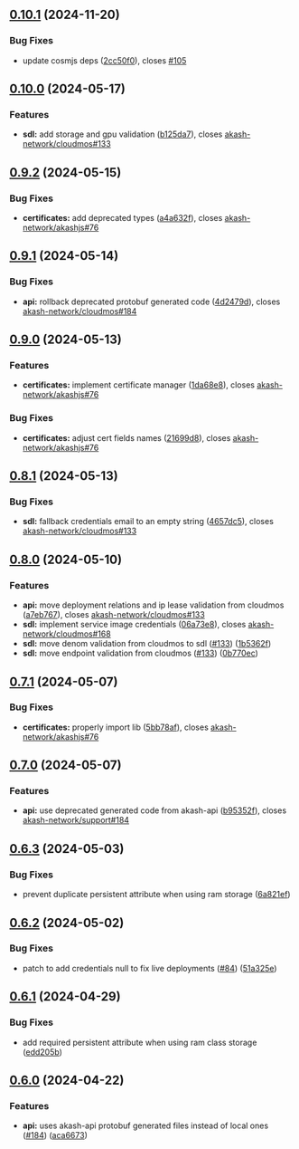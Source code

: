 ## [0.10.1](https://github.com/akash-network/akashjs/compare/v0.10.0...v0.10.1) (2024-11-20)


### Bug Fixes

* update cosmjs deps ([2cc50f0](https://github.com/akash-network/akashjs/commit/2cc50f093b9dd8bffef1081df2d02f9e82c2aa7a)), closes [#105](https://github.com/akash-network/akashjs/issues/105)

## [0.10.0](https://github.com/akash-network/akashjs/compare/v0.9.2...v0.10.0) (2024-05-17)


### Features

* **sdl:** add storage and gpu validation ([b125da7](https://github.com/akash-network/akashjs/commit/b125da727a437aff7118d7c9683673384e2738da)), closes [akash-network/cloudmos#133](https://github.com/akash-network/cloudmos/issues/133)

## [0.9.2](https://github.com/akash-network/akashjs/compare/v0.9.1...v0.9.2) (2024-05-15)


### Bug Fixes

* **certificates:** add deprecated types ([a4a632f](https://github.com/akash-network/akashjs/commit/a4a632ff075dd37a1067d3633ded331b79c59f45)), closes [akash-network/akashjs#76](https://github.com/akash-network/akashjs/issues/76)

## [0.9.1](https://github.com/akash-network/akashjs/compare/v0.9.0...v0.9.1) (2024-05-14)


### Bug Fixes

* **api:** rollback deprecated protobuf generated code ([4d2479d](https://github.com/akash-network/akashjs/commit/4d2479d3695e858deff48675a6faec6208474632)), closes [akash-network/cloudmos#184](https://github.com/akash-network/cloudmos/issues/184)

## [0.9.0](https://github.com/akash-network/akashjs/compare/v0.8.1...v0.9.0) (2024-05-13)


### Features

* **certificates:** implement certificate manager ([1da68e8](https://github.com/akash-network/akashjs/commit/1da68e87782ccd368ee2ef5fef546a576fa47dbb)), closes [akash-network/akashjs#76](https://github.com/akash-network/akashjs/issues/76)


### Bug Fixes

* **certificates:** adjust cert fields names ([21699d8](https://github.com/akash-network/akashjs/commit/21699d8122996ea75f12d18d7c78276a3abcb595)), closes [akash-network/akashjs#76](https://github.com/akash-network/akashjs/issues/76)

## [0.8.1](https://github.com/akash-network/akashjs/compare/v0.8.0...v0.8.1) (2024-05-13)


### Bug Fixes

* **sdl:** fallback credentials email to an empty string ([4657dc5](https://github.com/akash-network/akashjs/commit/4657dc571f7164328c96d0092a7e93ec41fbc56a)), closes [akash-network/cloudmos#133](https://github.com/akash-network/cloudmos/issues/133)

## [0.8.0](https://github.com/akash-network/akashjs/compare/v0.7.1...v0.8.0) (2024-05-10)


### Features

* **api:** move deployment relations and ip lease validation from cloudmos ([a7eb767](https://github.com/akash-network/akashjs/commit/a7eb7672a04225201cc71b2ca4256a15fb28448e)), closes [akash-network/cloudmos#133](https://github.com/akash-network/cloudmos/issues/133)
* **sdl:** implement service image credentials ([06a73e8](https://github.com/akash-network/akashjs/commit/06a73e8fa507c5d005a5b92cbc77e29e5ed69967)), closes [akash-network/cloudmos#168](https://github.com/akash-network/cloudmos/issues/168)
* **sdl:** move denom validation from cloudmos to sdl ([#133](https://github.com/akash-network/akashjs/issues/133)) ([1b5362f](https://github.com/akash-network/akashjs/commit/1b5362f2e3b3067b2fbe3a9bf1d8119a01461de1))
* **sdl:** move endpoint validation from cloudmos ([#133](https://github.com/akash-network/akashjs/issues/133)) ([0b770ec](https://github.com/akash-network/akashjs/commit/0b770ece33d5ea6e12acef3b9e1e3b60457ae305))

## [0.7.1](https://github.com/akash-network/akashjs/compare/v0.7.0...v0.7.1) (2024-05-07)


### Bug Fixes

* **certificates:** properly import lib ([5bb78af](https://github.com/akash-network/akashjs/commit/5bb78af350f4f609424506e9b5fbe0f8a958d85b)), closes [akash-network/akashjs#76](https://github.com/akash-network/akashjs/issues/76)

## [0.7.0](https://github.com/akash-network/akashjs/compare/v0.6.3...v0.7.0) (2024-05-07)


### Features

* **api:** use deprecated generated code from akash-api ([b95352f](https://github.com/akash-network/akashjs/commit/b95352fae17646548b896a1d6cbc27edf14463bc)), closes [akash-network/support#184](https://github.com/akash-network/support/issues/184)

## [0.6.3](https://github.com/akash-network/akashjs/compare/v0.6.2...v0.6.3) (2024-05-03)


### Bug Fixes

* prevent duplicate persistent attribute when using ram storage ([6a821ef](https://github.com/akash-network/akashjs/commit/6a821efde40540fb33e9ec54073c82012d14f168))

## [0.6.2](https://github.com/akash-network/akashjs/compare/v0.6.1...v0.6.2) (2024-05-02)


### Bug Fixes

* patch to add credentials null to fix live deployments ([#84](https://github.com/akash-network/akashjs/issues/84)) ([51a325e](https://github.com/akash-network/akashjs/commit/51a325ebd8bcc60e613d81a626f90eb9364b50a3))

## [0.6.1](https://github.com/akash-network/akashjs/compare/v0.6.0...v0.6.1) (2024-04-29)


### Bug Fixes

* add required persistent attribute when using ram class storage ([edd205b](https://github.com/akash-network/akashjs/commit/edd205be195cee317b4cdf2aab4ec6a5d3b28c02))

## [0.6.0](https://github.com/akash-network/akashjs/compare/v0.5.11...v0.6.0) (2024-04-22)


### Features

* **api:** uses akash-api protobuf generated files instead of local ones ([#184](https://github.com/akash-network/akashjs/issues/184)) ([aca6673](https://github.com/akash-network/akashjs/commit/aca6673b4fdf3bd1b52e080a620a79bd09d7217b))
